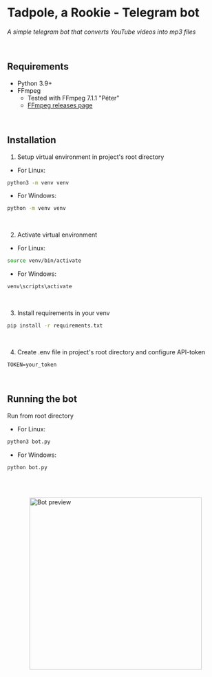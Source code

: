 # Tadpole, a Rookie - Telegram bot

*A simple telegram bot that converts YouTube videos into mp3 files*

<br/>

## Requirements

- Python 3.9+
- FFmpeg
  - Tested with FFmpeg 7.1.1 "Péter"
  - [FFmpeg releases page](https://ffmpeg.org/download.html#releases)

<br/>

## Installation

1. Setup virtual environment in project's root directory <br/>
- For Linux:
```bash
python3 -m venv venv
```
- For Windows:
```cmd
python -m venv venv
```
<br/>

2. Activate virtual environment <br/>
- For Linux:
```bash
source venv/bin/activate
```
- For Windows:
```cmd
venv\scripts\activate
```
<br/>

3. Install requirements in your venv <br/>
```bash
pip install -r requirements.txt
```
<br/>

4. Create .env file in project's root directory and configure API-token <br/>
```.env
TOKEN=your_token
```

<br/>

## Running the bot

Run from root directory
- For Linux:
```bash
python3 bot.py
```
- For Windows:
```cmd
python bot.py
```

<br/><br/>

<div style="display:flex; justify-content:center">
    <img src="https://i.imgur.com/LxAQYdK.jpeg" width="400" alt="Bot preview">
</div>